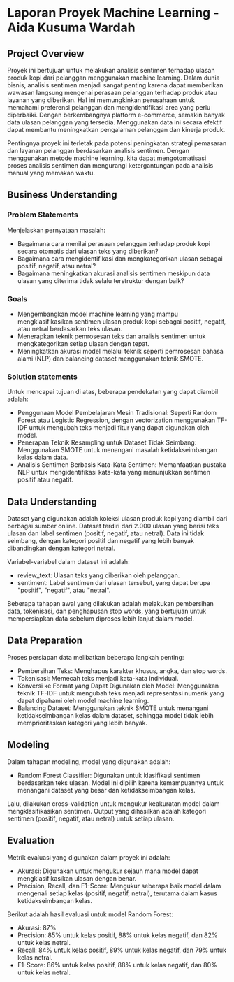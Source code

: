 # Laporan Proyek Machine Learning - Aida Kusuma Wardah

## Project Overview

Proyek ini bertujuan untuk melakukan analisis sentimen terhadap ulasan produk kopi dari pelanggan menggunakan machine learning. Dalam dunia bisnis, analisis sentimen menjadi sangat penting karena dapat memberikan wawasan langsung mengenai perasaan pelanggan terhadap produk atau layanan yang diberikan. Hal ini memungkinkan perusahaan untuk memahami preferensi pelanggan dan mengidentifikasi area yang perlu diperbaiki. Dengan berkembangnya platform e-commerce, semakin banyak data ulasan pelanggan yang tersedia. Menggunakan data ini secara efektif dapat membantu meningkatkan pengalaman pelanggan dan kinerja produk.

Pentingnya proyek ini terletak pada potensi peningkatan strategi pemasaran dan layanan pelanggan berdasarkan analisis sentimen. Dengan menggunakan metode machine learning, kita dapat mengotomatisasi proses analisis sentimen dan mengurangi ketergantungan pada analisis manual yang memakan waktu.

## Business Understanding
### Problem Statements

Menjelaskan pernyataan masalah:
- Bagaimana cara menilai perasaan pelanggan terhadap produk kopi secara otomatis dari ulasan teks yang diberikan?
- Bagaimana cara mengidentifikasi dan mengkategorikan ulasan sebagai positif, negatif, atau netral?
- Bagaimana meningkatkan akurasi analisis sentimen meskipun data ulasan yang diterima tidak selalu terstruktur dengan baik?

### Goals

- Mengembangkan model machine learning yang mampu mengklasifikasikan sentimen ulasan produk kopi sebagai positif, negatif, atau netral berdasarkan teks ulasan.
- Menerapkan teknik pemrosesan teks dan analisis sentimen untuk mengkategorikan setiap ulasan dengan tepat.
- Meningkatkan akurasi model melalui teknik seperti pemrosesan bahasa alami (NLP) dan balancing dataset menggunakan teknik SMOTE.

### Solution statements
Untuk mencapai tujuan di atas, beberapa pendekatan yang dapat diambil adalah:

- Penggunaan Model Pembelajaran Mesin Tradisional: Seperti Random Forest atau Logistic Regression, dengan vectorization menggunakan TF-IDF untuk mengubah teks menjadi fitur yang dapat digunakan oleh model.
- Penerapan Teknik Resampling untuk Dataset Tidak Seimbang: Menggunakan SMOTE untuk menangani masalah ketidakseimbangan kelas dalam data.
- Analisis Sentimen Berbasis Kata-Kata Sentimen: Memanfaatkan pustaka NLP untuk mengidentifikasi kata-kata yang menunjukkan sentimen positif atau negatif.

## Data Understanding
Dataset yang digunakan adalah koleksi ulasan produk kopi yang diambil dari berbagai sumber online. Dataset terdiri dari 2.000 ulasan yang berisi teks ulasan dan label sentimen (positif, negatif, atau netral). Data ini tidak seimbang, dengan kategori positif dan negatif yang lebih banyak dibandingkan dengan kategori netral.

Variabel-variabel dalam dataset ini adalah:

- review_text: Ulasan teks yang diberikan oleh pelanggan.
- sentiment: Label sentimen dari ulasan tersebut, yang dapat berupa "positif", "negatif", atau "netral".

Beberapa tahapan awal yang dilakukan adalah melakukan pembersihan data, tokenisasi, dan penghapusan stop words, yang bertujuan untuk mempersiapkan data sebelum diproses lebih lanjut dalam model.

## Data Preparation
Proses persiapan data melibatkan beberapa langkah penting:

- Pembersihan Teks: Menghapus karakter khusus, angka, dan stop words.
- Tokenisasi: Memecah teks menjadi kata-kata individual.
- Konversi ke Format yang Dapat Digunakan oleh Model: Menggunakan teknik TF-IDF untuk mengubah teks menjadi representasi numerik yang dapat dipahami oleh model machine learning.
- Balancing Dataset: Menggunakan teknik SMOTE untuk menangani ketidakseimbangan kelas dalam dataset, sehingga model tidak lebih memprioritaskan kategori yang lebih banyak.

## Modeling
Dalam tahapan modeling, model yang digunakan adalah:

- Random Forest Classifier: Digunakan untuk klasifikasi sentimen berdasarkan teks ulasan. Model ini dipilih karena kemampuannya untuk menangani dataset yang besar dan ketidakseimbangan kelas.

Lalu, dilakukan cross-validation untuk mengukur keakuratan model dalam mengklasifikasikan sentimen. Output yang dihasilkan adalah kategori sentimen (positif, negatif, atau netral) untuk setiap ulasan.

## Evaluation
Metrik evaluasi yang digunakan dalam proyek ini adalah:

- Akurasi: Digunakan untuk mengukur sejauh mana model dapat mengklasifikasikan ulasan dengan benar.
- Precision, Recall, dan F1-Score: Mengukur seberapa baik model dalam mengenali setiap kelas (positif, negatif, netral), terutama dalam kasus ketidakseimbangan kelas.

Berikut adalah hasil evaluasi untuk model Random Forest:

- Akurasi: 87%
- Precision: 85% untuk kelas positif, 88% untuk kelas negatif, dan 82% untuk kelas netral.
- Recall: 84% untuk kelas positif, 89% untuk kelas negatif, dan 79% untuk kelas netral.
- F1-Score: 86% untuk kelas positif, 88% untuk kelas negatif, dan 80% untuk kelas netral.


